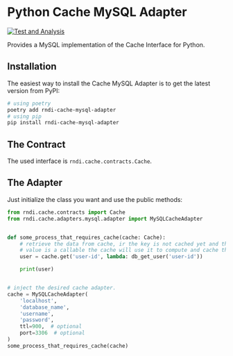 # Python Cache MySQL Adapter

[![Test and Analysis](https://github.com/othercodes/python-cache-mysql-adapter/actions/workflows/test.yml/badge.svg)](https://github.com/othercodes/python-cache-mysql-adapter/actions/workflows/test.yml)

Provides a MySQL implementation of the Cache Interface for Python.

## Installation

The easiest way to install the Cache MySQL Adapter is to get the latest version from PyPI:

```bash
# using poetry
poetry add rndi-cache-mysql-adapter
# using pip
pip install rndi-cache-mysql-adapter
```

## The Contract

The used interface is `rndi.cache.contracts.Cache`.

## The Adapter

Just initialize the class you want and use the public methods:

```python
from rndi.cache.contracts import Cache
from rndi.cache.adapters.mysql.adapter import MySQLCacheAdapter


def some_process_that_requires_cache(cache: Cache):
    # retrieve the data from cache, ir the key is not cached yet and the default 
    # value is a callable the cache will use it to compute and cache the value
    user = cache.get('user-id', lambda: db_get_user('user-id'))

    print(user)


# inject the desired cache adapter.
cache = MySQLCacheAdapter(
    'localhost',
    'database_name',
    'username',
    'password',
    ttl=900,  # optional
    port=3306  # optional
)
some_process_that_requires_cache(cache)
```


